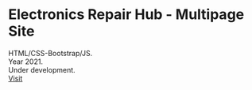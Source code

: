 # Electronics Repair Hub - Multipage Site
HTML/CSS-Bootstrap/JS.  
Year 2021.  
Under development.  
[Visit](https://vulcan-logic.github.io/electronicsrepairhub/)  

